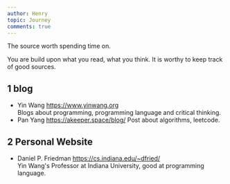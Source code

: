 ```yaml
---
author: Henry
topic: Journey
comments: true
---
```


The source worth spending time on.

You are build upon what you read, what you think. It is worthy to keep track of good sources.

## 1 blog
- Yin Wang <https://www.yinwang.org><br/>
  Blogs about programming, programming language and critical thinking.
- Pan Yang <https://akeeper.space/blog/>
  Post about algorithms, leetcode.

## 2 Personal Website
- Daniel P. Friedman <https://cs.indiana.edu/~dfried/><br/>
  Yin Wang's Professor at Indiana University, good at programming language.